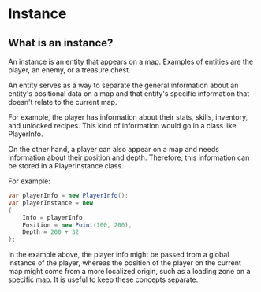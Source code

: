 # Instance

## What is an instance?

An instance is an entity that appears on a map. Examples of entities are the player, an enemy, or a treasure chest.

An entity serves as a way to separate the general information about an entity's positional data on a map and that entity's specific information that doesn't relate to the current map.

For example, the player has information about their stats, skills, inventory, and unlocked recipes. This kind of information would go in a class like PlayerInfo.

On the other hand, a player can also appear on a map and needs information about their position and depth. Therefore, this information can be stored in a PlayerInstance class.

For example:
```cs
var playerInfo = new PlayerInfo();
var playerInstance = new
{
    Info = playerInfo,
    Position = new Point(100, 200),
    Depth = 200 + 32
};
```

In the example above, the player info might be passed from a global instance of the player, whereas the position of the player on the current map might come from a more localized origin, such as a loading zone on a specific map. It is useful to keep these concepts separate.
